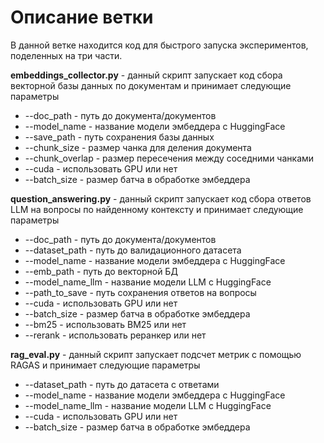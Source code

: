 # Описание ветки

В данной ветке находится код для быстрого запуска экспериментов, поделенных на три части.

**embeddings_collector.py** - данный скрипт запускает код сбора векторной базы данных по документам и принимает следующие параметры

- --doc_path - путь до документа/документов
- --model_name - название модели эмбеддера с HuggingFace
- --save_path - путь сохранения базы данных
- --chunk_size - размер чанка для деления документа
- --chunk_overlap - размер пересечения между соседними чанками
- --cuda - использовать GPU или нет
- --batch_size - размер батча в обработке эмбеддера

**question_answering.py** - данный скрипт запускает код сбора ответов LLM на вопросы по найденному контексту и принимает следующие параметры

- --doc_path - путь до документа/документов
- --dataset_path - путь до валидационного датасета
- --model_name - название модели эмбеддера с HuggingFace
- --emb_path - путь до векторной БД
- --model_name_llm - название модели LLM с HuggingFace
- --path_to_save - путь сохранения ответов на вопросы
- --cuda - использовать GPU или нет
- --batch_size - размер батча в обработке эмбеддера
- --bm25 - использовать BM25 или нет
- --rerank - использовать реранкер или нет

**rag_eval.py** - данный скрипт запускает подсчет метрик с помощью RAGAS и принимает следующие параметры

- --dataset_path - путь до датасета с ответами
- --model_name - название модели эмбеддера с HuggingFace
- --model_name_llm - название модели LLM с HuggingFace
- --cuda - использовать GPU или нет
- --batch_size - размер батча в обработке эмбеддера
